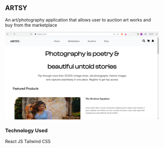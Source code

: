 
## ARTSY 

An art/photography application that allows user to auction art works and buy from the marketplace

![homepage](/homepage.PNG "Image of the Homepage")

### Technology Used
React JS
Tailwind CSS